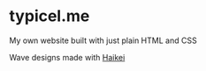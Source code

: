 # typicel.me

My own website built with just plain HTML and CSS

Wave designs made with [Haikei](https://app.haikei.app/)
